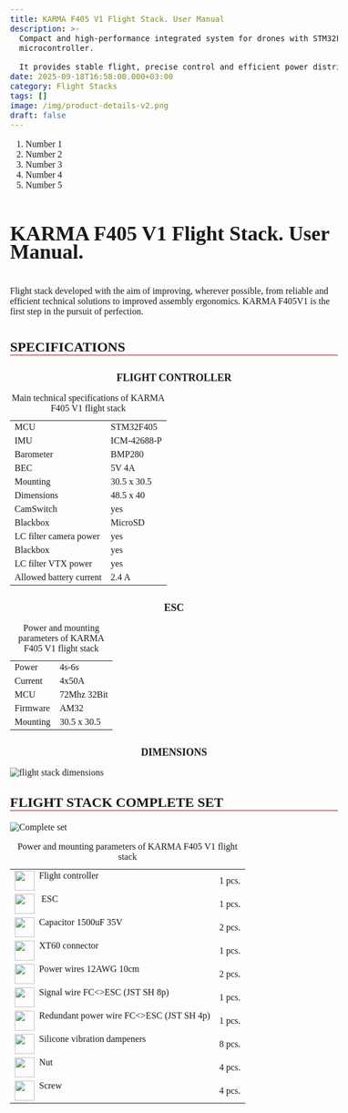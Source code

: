 ```yaml
---
title: KARMA F405 V1 Flight Stack. User Manual
description: >-
  Compact and high-performance integrated system for drones with STM32F405
  microcontroller.

  It provides stable flight, precise control and efficient power distribution to motors.
date: 2025-09-18T16:58:00.000+03:00
category: Flight Stacks
tags: []
image: /img/product-details-v2.png
draft: false
---
```

<style>
body{
font-family: Montserrat;
font-size:16px;
padding-top:10px;
padding-bottom:10px;
}
.article ol {
    list-style-type: none;
    counter-reset: num;
    margin: 0 0 0 45px;
    padding: 15px 0 5px 0;
    font-size: 16px;
}
.article ol li {
    position: relative;
    margin: 0 0 0 0;
    padding: 0 0 10px 0;
    line-height: 1.9;
}
.article ol li:before {
    content: counter(num);
    counter-increment: num;
    display: inline-block;
    position: absolute;
    top: -8px;
    left: -38px;
    width: 28px;
    height: 28px;
    background: #fff;
    color: #000;
    text-align: center;
    line-height: 28px;
    font-size: 18px;
    border-radius: 50%;
    border: 1px solid #ba0108;
}
.article h1{
font-family:Unbounded;
font-size: 36px !important;
line-height: 32px;
padding-top:10px; 
padding-bottom:10px;
}
.article h2{
font-family: Montserrat;
border-bottom:1px solid #ba0108;
font-size: 24px;
text-align: left;
margin-top: 30px;
}
.article h3{
font-family: Montserrat;
    font-size: 18px;
    line-height: 18px;
    font-weight: bold !important;

text-align: center;
margin-top: 30px;
}
</style>

<ol>

<li>Number 1</li>

<li>Number 2</li>

<li>Number 3</li>

<li>Number 4</li>
<li>Number 5</li>
</ol>

<div class="article">

<h1>KARMA F405 V1 Flight Stack. User Manual. </h1>
<p class="text-[15px] md:text-[16px] font-[Montserrat]" style="padding-top:10px; padding-bottom:10px;">Flight stack developed with the aim of improving,
wherever possible, from reliable and efficient technical
solutions to improved assembly ergonomics.
KARMA F405V1 is the first step in the pursuit of perfection.
</p>
<h2>SPECIFICATIONS</h2>
<h3>FLIGHT CONTROLLER</h3>
<table class="w-full h-\\\\\\\\\\[588px] border-separate border-spacing-0 border border-black rounded-\\\\\\\\\\[5px] overflow-hidden" role="table" aria-label="KARMA F405 V1 technical specifications - main parameters"><caption class="sr-only">Main technical specifications of KARMA F405 V1 flight stack</caption><tbody><tr><td class="font-[Inter] text-[20px] font-medium text-[#020303] h-[51px] px-[19px] lg:px-[34px] border-r border-black border-b border-black">MCU</td><td class="font-[Montserrat] text-[20px] text-[#020303] h-[51px] px-[19px] lg:px-[34px] border-b border-black">STM32F405</td></tr><tr><td class="font-[Inter] text-[20px] font-medium text-[#020303] h-[51px] px-[19px] lg:px-[34px] border-r border-black border-b border-black w-[clamp(200px,20vw,255px)]">IMU</td><td class="font-[Montserrat] text-[20px] text-[#020303] h-[51px] px-[19px] lg:px-[34px] w-[clamp(200px,20vw,255px)] border-b border-black">ICM-42688-P</td></tr><tr><td class="font-[Inter] text-[20px] font-medium text-[#020303] h-[51px] px-[19px] lg:px-[34px] border-r border-black border-b border-black w-[clamp(200px,20vw,255px)]">Barometer</td><td class="font-[Montserrat] text-[20px] text-[#020303] h-[51px] px-[19px] lg:px-[34px] w-[clamp(200px,20vw,255px)] border-b border-black">BMP280</td></tr><tr><td class="font-[Inter] text-[20px] font-medium text-[#020303] h-[51px] px-[19px] lg:px-[34px] border-r border-black border-b border-black w-[clamp(200px,20vw,255px)]">BEC </td><td class="font-[Montserrat] text-[20px] text-[#020303] h-[51px] px-[19px] lg:px-[34px] w-[clamp(200px,20vw,255px)] border-b border-black">5V 4A</td></tr><tr><td class="font-[Inter] text-[20px] font-medium text-[#020303] h-[51px] px-[19px] lg:px-[34px] border-r border-black border-b border-black w-[clamp(200px,20vw,255px)]">Mounting</td><td class="font-[Montserrat] text-[20px] text-[#020303] h-[51px] px-[19px] lg:px-[34px] w-[clamp(200px,20vw,255px)] border-b border-black">30.5 x 30.5</td></tr><tr><td class="font-[Inter] text-[20px] font-medium text-[#020303] h-[51px] px-[19px] lg:px-[34px] border-r border-black border-b border-black w-[clamp(200px,20vw,255px)]">Dimensions</td><td class="font-[Montserrat] text-[20px] text-[#020303] h-[51px] px-[19px] lg:px-[34px] w-[clamp(200px,20vw,255px)] border-b border-black">48.5 x 40</td></tr><tr><td class="font-[Inter] text-[20px] font-medium text-[#020303] h-[51px] px-[34px] border-r border-black border-b border-black w-[clamp(200px,20vw,255px)]">CamSwitch</td><td class="font-[Montserrat] text-[20px] text-[#020303] h-[51px] px-[19px] lg:px-[34px] w-[clamp(200px,20vw,255px)] border-b border-black">yes</td></tr><tr><td class="font-[Inter] text-[20px] font-medium text-[#020303] h-[51px] px-[19px] lg:px-[34px] border-r border-black border-b border-black w-[clamp(200px,20vw,255px)]">Blackbox</td><td class="font-[Montserrat] text-[20px] text-[#020303] h-[51px] px-[19px] lg:px-[34px] w-[clamp(200px,20vw,255px)] border-b border-black">MicroSD</td></tr>
<tr><td class="font-[Inter] text-[20px] font-medium text-[#020303] h-[51px] px-[34px] border-r border-black border-b border-black w-[clamp(200px,20vw,255px)]">LC filter
camera power</td><td class="font-[Montserrat] text-[20px] text-[#020303] h-[51px] px-[19px] lg:px-[34px] w-[clamp(200px,20vw,255px)] border-b border-black">yes</td></tr><tr><td class="font-[Inter] text-[20px] font-medium text-[#020303] h-[51px] px-[19px] lg:px-[34px] border-r border-black border-b border-black w-[clamp(200px,20vw,255px)]">Blackbox</td><td class="font-[Montserrat] text-[20px] text-[#020303] h-[51px] px-[19px] lg:px-[34px] w-[clamp(200px,20vw,255px)] border-b border-black">yes</td></tr>
<tr><td class="font-[Inter] text-[20px] font-medium text-[#020303] h-[51px] px-[34px] border-r border-black border-b border-black w-[clamp(200px,20vw,255px)]">LC filter
VTX power</td><td class="font-[Montserrat] text-[20px] text-[#020303] h-[51px] px-[19px] lg:px-[34px] w-[clamp(200px,20vw,255px)] border-b border-black">yes</td></tr>
<tr><td class="font-[Montserrat] text-[20px] font-medium text-[#020303] h-[51px] px-[19px] lg:px-[34px] border-r border-black w-[clamp(200px,20vw,255px)]">Allowed battery current</td><td class="font-[Montserrat] text-[20px] text-[#020303] h-[51px] px-[19px] lg:px-[34px] w-[clamp(200px,20vw,255px)]">2.4 A</td></tr></tbody></table>
<h3>ESC</h3>
<table class="max-w-\\\\\\\\\\[500px] md:max-w-\\\\\\\\\\[410px] w-full border-separate border-spacing-0 border border-black rounded-\\\\\\\\\\[5px] overflow-hidden" role="table" aria-label="KARMA F405 V1 technical specifications - power and mounting"><caption class="sr-only">Power and mounting parameters of KARMA F405 V1 flight stack</caption><tbody><tr><td class="font-[Unbounded] text-[16px] text-[#020303] h-[44px] pl-[30px] py-[8px] border-r border-black border-b border-black w-[clamp(120px,35vw,175px)] text-start md:text-center">Power</td><td class="font-[Montserrat] text-[16px] text-[#020303] h-[44px] pl-[30px] py-[8px] border-b border-black w-[clamp(120px,35vw,175px)] text-start md:text-center">4s-6s</td></tr><tr><td class="font-[Unbounded] text-[16px] text-[#020303] h-[44px] pl-[30px] py-[8px] border-r border-black border-b border-black w-[clamp(120px,35vw,175px)] text-start md:text-center">Current</td><td class="font-[Montserrat] text-[16px] text-[#020303] h-[44px] pl-[30px] py-[8px] border-b border-black w-[clamp(120px,35vw,175px)] text-start md:text-center">4x50A</td></tr><tr><td class="font-[Unbounded] text-[16px] text-[#020303] h-[44px] pl-[30px] py-[8px] border-r border-black border-b border-black w-[clamp(120px,35vw,175px)] text-start md:text-center">MCU</td><td class="font-[Montserrat] text-[16px] text-[#020303] h-[44px] pl-[30px] py-[8px] border-b border-black w-[clamp(120px,35vw,175px)] text-start md:text-center">72Mhz 32Bit</td></tr><tr><td class="font-[Unbounded] text-[16px] text-[#020303] h-[44px] pl-[30px] py-[8px] border-r border-black border-b border-black w-[clamp(120px,35vw,175px)] text-start md:text-center">Firmware</td><td class="font-[Montserrat] text-[16px] text-[#020303] h-[44px] pl-[30px] py-[8px] border-b border-black w-[clamp(120px,35vw,175px)] text-start md:text-center">AM32</td></tr><tr><td class="font-[Unbounded] text-[16px] text-[#020303] h-[44px] pl-[30px] py-[8px] border-r border-black w-[clamp(120px,35vw,175px)] text-start md:text-center">Mounting</td><td class="font-[Montserrat] text-[16px] text-[#020303] h-[44px] pl-[30px] py-[8px] w-[clamp(120px,35vw,175px)] text-start md:text-center">30.5 x 30.5</td></tr></tbody></table>

<h3>DIMENSIONS</h3>

![flight stack dimensions](/img/karma-f405-v1_2.jpg)

<h2>FLIGHT STACK COMPLETE SET</h2>

![Complete set](/img/komplektacia.jpg)

<table class="max-w-\\\\\\\\\\[500px] md:max-w-\\\\\\\\\\[410px] w-full border-separate border-spacing-0 border border-black rounded-\\\\\\\\\\[5px] overflow-hidden" role="table" aria-label="KARMA F405 V1 technical specifications - power and mounting"><caption class="sr-only">Power and mounting parameters of KARMA F405 V1 flight stack</caption><tbody><tr><td class="font-[Unbounded] text-[16px] text-[#020303] h-[44px] pl-[30px] py-[8px] border-r border-black border-b border-black w-[clamp(120px,35vw,175px)] text-start md:text-left">

<img width="35" height="35" src="/img/list-guide-one.png" alt="" style="filter: none; box-shadow: none; float:left;line-height:1.8;" />
&nbsp;&nbsp;Flight controller

</td><td class="font-[Montserrat] text-[16px] text-[#020303] h-[44px] pl-[30px] py-[8px] border-b border-black w-[clamp(120px,35vw,175px)] text-start md:text-center">
1 pcs.
</td></tr>
<tr><td class="font-[Unbounded] text-[16px] text-[#020303] h-[44px] pl-[30px] py-[8px] border-r border-black border-b border-black w-[clamp(120px,35vw,175px)] text-start md:text
md:text-left">
<img width="35" height="35" src="/img/list-guide-two.png" alt="" style="filter: none; box-shadow: none; float:left;line-height:1.8;" />
&nbsp;&nbsp;
ESC</td>
<td class="font-[Montserrat] text-[16px] text-[#020303] h-[44px] pl-[30px] py-[8px] border-b border-black w-[clamp(120px,35vw,175px)] text-start md:text-center">1 pcs.</td></tr>
<tr><td class="font-[Unbounded] text-[16px] text-[#020303] h-[44px] pl-[30px] py-[8px] border-r border-black border-b border-black w-[clamp(120px,35vw,175px)] text-start md:text-left">
<img width="35" height="35" src="/img/list-guide-three.png" alt="" style="filter: none; box-shadow: none; float:left;line-height:1.8;" />
&nbsp;&nbsp;Capacitor 1500uF 35V</td>
<td class="font-[Montserrat] text-[16px] text-[#020303] h-[44px] pl-[30px] py-[8px] border-b border-black w-[clamp(120px,35vw,175px)] text-start md:text-center">2 pcs.</td></tr>
<tr><td class="font-[Unbounded] text-[16px] text-[#020303] h-[44px] pl-[30px] py-[8px] border-r border-black border-b border-black w-[clamp(120px,35vw,175px)] text-start md:text-left">
<img width="35" height="35" src="/img/list-guide-four.png" alt="" style="filter: none; box-shadow: none; float:left;line-height:1.8;"/>
&nbsp;&nbsp;XT60 connector</td>
<td class="font-[Montserrat] text-[16px] text-[#020303] h-[44px] pl-[30px] py-[8px] border-b border-black w-[clamp(120px,35vw,175px)] text-start md:text-center">1 pcs.</td></tr>
<tr><td class="font-[Unbounded] text-[16px] text-[#020303] h-[44px] pl-[30px] py-[8px] border-r border-black border-b border-black w-[clamp(120px,35vw,175px)] text-start md:text-left">
<img width="35" height="35" src="/img/list-guide-five.png" alt="" style="filter: none; box-shadow: none; float:left;line-height:1.8;" />
&nbsp;&nbsp;Power wires 12AWG 10cm</td>
<td class="font-[Montserrat] text-[16px] text-[#020303] h-[44px] pl-[30px] py-[8px] border-b border-black w-[clamp(120px,35vw,175px)] text-start md:text-center">2 pcs.</td></tr>

<tr><td class="font-[Unbounded] text-[16px] text-[#020303] h-[44px] pl-[30px] py-[8px] border-r border-black border-b border-black w-[clamp(120px,35vw,175px)] text-start md:text-left">
<img width="35" height="35" src="/img/list-guide-six.png" alt="" style="filter: none; box-shadow: none; float:left;line-height:1.8;" />
&nbsp;&nbsp;Signal wire FC<>ESC (JST SH 8p)</td>
<td class="font-[Montserrat] text-[16px] text-[#020303] h-[44px] pl-[30px] py-[8px] border-b border-black w-[clamp(120px,35vw,175px)] text-start md:text-center">1 pcs.</td></tr>
<tr><td class="font-[Unbounded] text-[16px] text-[#020303] h-[44px] pl-[30px] py-[8px] border-r border-black border-b border-black w-[clamp(120px,35vw,175px)] text-start md:text-left">
<img width="35" height="35" src="/img/list-guide-seven.png" alt="" style="filter: none; box-shadow: none; float:left;line-height:1.8;" />
&nbsp;&nbsp;Redundant power wire FC<>ESC (JST SH 4p)</td>
<td class="font-[Montserrat] text-[16px] text-[#020303] h-[44px] pl-[30px] py-[8px] border-b border-black w-[clamp(120px,35vw,175px)] text-start md:text-center">1 pcs.</td></tr>
<tr><td class="font-[Unbounded] text-[16px] text-[#020303] h-[44px] pl-[30px] py-[8px] border-r border-black border-b border-black w-[clamp(120px,35vw,175px)] text-start md:text-left">
<img width="35" height="35" src="/img/list-guide-eight.png" alt="" style="filter: none; box-shadow: none; float:left;line-height:1.8;" />
&nbsp;&nbsp;Silicone vibration dampeners</td>
<td class="font-[Montserrat] text-[16px] text-[#020303] h-[44px] pl-[30px] py-[8px] border-b border-black w-[clamp(120px,35vw,175px)] text-start md:text-center">8 pcs.</td></tr>
<tr><td class="font-[Unbounded] text-[16px] text-[#020303] h-[44px] pl-[30px] py-[8px] border-r border-black border-b border-black w-[clamp(120px,35vw,175px)] text-start md:text-left">
<img width="35" height="35" src="/img/list-guide-nine.png" alt="" style="filter: none; box-shadow: none; float:left;line-height:1.8;" />
&nbsp;&nbsp;Nut</td>
<td class="font-[Montserrat] text-[16px] text-[#020303] h-[44px] pl-[30px] py-[8px] border-b border-black w-[clamp(120px,35vw,175px)] text-start md:text-center">4 pcs.</td></tr>
<tr><td class="font-[Unbounded] text-[16px] text-[#020303] h-[44px] pl-[30px] py-[8px] border-r border-black border-b border-black w-[clamp(120px,35vw,175px)] text-start md:text-left">
<img width="35" height="35" src="/img/list-guide-ten.png" alt="" style="filter: none; box-shadow: none; float:left;line-height:1.8;" />
&nbsp;&nbsp;Screw</td>
<td class="font-[Montserrat] text-[16px] text-[#020303] h-[44px] pl-[30px] py-[8px] border-b border-black w-[clamp(120px,35vw,175px)] text-start md:text-center">4 pcs.</td></tr>
</tbody></table>
</div>

![](<>)

![](<>)
